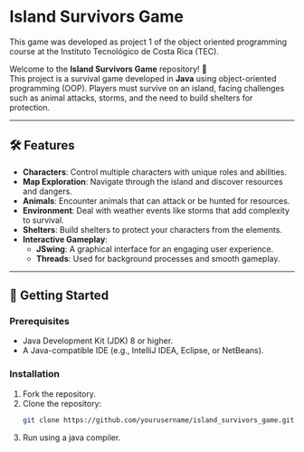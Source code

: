 # Island Survivors Game  
This game was developed as project 1 of the object oriented programming course at the Instituto Tecnológico de Costa Rica (TEC).

Welcome to the **Island Survivors Game** repository! 🌴  
This project is a survival game developed in **Java** using object-oriented programming (OOP). Players must survive on an island, facing challenges such as animal attacks, storms, and the need to build shelters for protection.  

---

## 🛠 Features  
- **Characters**: Control multiple characters with unique roles and abilities.  
- **Map Exploration**: Navigate through the island and discover resources and dangers.  
- **Animals**: Encounter animals that can attack or be hunted for resources.  
- **Environment**: Deal with weather events like storms that add complexity to survival.  
- **Shelters**: Build shelters to protect your characters from the elements.  
- **Interactive Gameplay**:  
  - **JSwing**: A graphical interface for an engaging user experience.  
  - **Threads**: Used for background processes and smooth gameplay.  

---

## 🚀 Getting Started  

### Prerequisites  
- Java Development Kit (JDK) 8 or higher.  
- A Java-compatible IDE (e.g., IntelliJ IDEA, Eclipse, or NetBeans).  

### Installation  
1. Fork the repository.
2. Clone the repository:  
   ```bash  
   git clone https://github.com/yourusername/island_survivors_game.git
3. Run using a java compiler.
   
